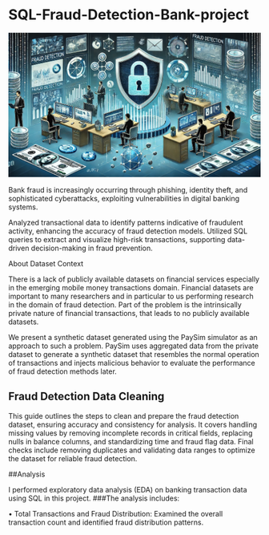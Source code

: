 # SQL-Fraud-Detection-Bank-project

![image alt](https://github.com/subbuworkspace/SQL-Fraud-Detection-Bank-project/blob/c1bacc9017bad6babee3cdca75ff28503bd89766/7728cba8-90b4-409a-a616-078423553554.jpg)

Bank fraud is increasingly occurring through phishing, identity theft, and sophisticated cyberattacks, exploiting vulnerabilities in digital banking systems.

Analyzed transactional data to identify patterns indicative of fraudulent activity, enhancing the accuracy of fraud detection models.
Utilized SQL queries to extract and visualize high-risk transactions, supporting data-driven decision-making in fraud prevention.

About Dataset
Context

There is a lack of publicly available datasets on financial services especially in the emerging mobile money transactions domain. Financial datasets are important to many researchers and in particular to us performing research in the domain of fraud detection. Part of the problem is the intrinsically private nature of financial transactions, that leads to no publicly available datasets.

We present a synthetic dataset generated using the PaySim simulator as an approach to such a problem. PaySim uses aggregated data from the private dataset to generate a synthetic dataset that resembles the normal operation of transactions and injects malicious behavior to evaluate the performance of fraud detection methods later. 

## Fraud Detection Data Cleaning

This guide outlines the steps to clean and prepare the fraud detection dataset, ensuring accuracy and consistency for analysis. It covers handling missing values by removing incomplete records in critical fields, replacing nulls in balance columns, and standardizing time and fraud flag data. Final checks include removing duplicates and validating data ranges to optimize the dataset for reliable fraud detection.

##Analysis

I performed exploratory data analysis (EDA) on banking transaction data using SQL in this project. 
 ###The analysis includes:

•	Total Transactions and Fraud Distribution: Examined the overall transaction count and identified fraud distribution patterns.




